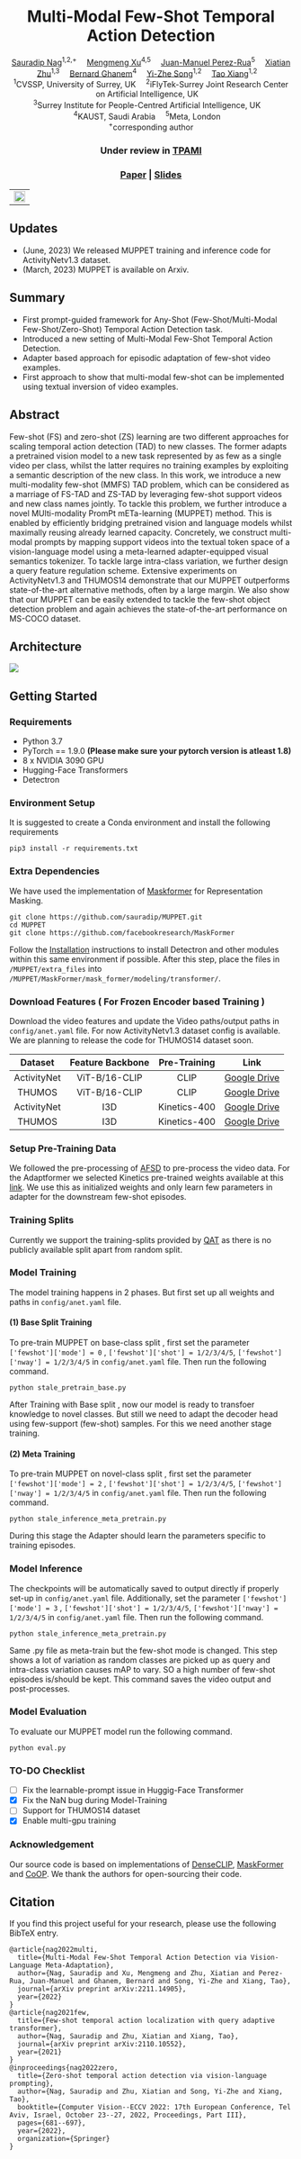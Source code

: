 

<div align="center">

<h1>Multi-Modal Few-Shot Temporal Action Detection</h1>

<div>
    <a href='https://sauradip.github.io/' target='_blank'>Sauradip Nag</a><sup>1,2,+</sup>&emsp;
    <a href='https://scholar.google.com/citations?user=be_ox9QAAAAJ&hl=en' target='_blank'>Mengmeng Xu</a><sup>4,5</sup>&emsp;
    <a href='https://scholar.google.com/citations?user=Vbvimu4AAAAJ&hl=en' target='_blank'>Juan-Manuel Perez-Rua</a><sup>5</sup>&emsp;
    <a href='https://scholar.google.co.uk/citations?hl=en&user=ZbA-z1cAAAAJ&view_op=list_works&sortby=pubdate' target='_blank'>Xiatian Zhu</a><sup>1,3</sup>&emsp;
    <a href='https://www.bernardghanem.com/' target='_blank'>Bernard Ghanem</a><sup>4</sup>&emsp;
    <a href='https://scholar.google.co.uk/citations?user=irZFP_AAAAAJ&hl=en' target='_blank'>Yi-Zhe Song</a><sup>1,2</sup>&emsp;
    <a href='https://scholar.google.co.uk/citations?hl=en&user=MeS5d4gAAAAJ&view_op=list_works&sortby=pubdate' target='_blank'>Tao Xiang</a><sup>1,2</sup>&emsp;
</div>
<div>
    <sup>1</sup>CVSSP, University of Surrey, UK&emsp;
    <sup>2</sup>iFlyTek-Surrey Joint Research Center on Artificial Intelligence, UK&emsp; <br>
    <sup>3</sup>Surrey Institute for People-Centred Artificial Intelligence, UK&emsp; <br>
    <sup>4</sup>KAUST, Saudi Arabia&emsp;
    <sup>5</sup>Meta, London&emsp;
  
</div>
<div>
    <sup>+</sup>corresponding author
</div>

<h3><strong>Under review in <a href='https://ieeexplore.ieee.org/xpl/RecentIssue.jsp?punumber=34' target='_blank'>TPAMI</a></strong></h3>

<h3 align="center">
  <a href="https://arxiv.org/abs/2211.14905" target='_blank'>Paper</a> |
    <a href="assets/MUPPET.pdf" target='_blank'>Slides</a> 
</h3>

<table>
<tr>
    <td><img src="assets/mmfs.png" width="100%"/></td>
</tr>
</table>
</div>

## Updates

- (June, 2023) We released MUPPET training and inference code for ActivityNetv1.3 dataset.
- (March, 2023) MUPPET is available on Arxiv.

## Summary
- First prompt-guided framework for Any-Shot (Few-Shot/Multi-Modal Few-Shot/Zero-Shot) Temporal Action Detection task.
- Introduced a new setting of Multi-Modal Few-Shot Temporal Action Detection.
- Adapter based approach for episodic adaptation of few-shot video examples.
- First approach to show that multi-modal few-shot can be implemented using textual inversion of video examples.

## Abstract

Few-shot (FS) and zero-shot (ZS) learning are two different approaches for scaling temporal action detection (TAD) to new classes. The former adapts a pretrained vision model to a new task represented by as few as a single video per class, whilst the latter requires no training examples by exploiting a semantic description of the new class. In this work, we introduce a new multi-modality few-shot (MMFS) TAD problem, which can be considered as a marriage of FS-TAD and ZS-TAD by leveraging few-shot support videos and new class names jointly. To tackle this problem, we further introduce a novel MUlti-modality PromPt mETa-learning (MUPPET) method. This is enabled by efficiently bridging pretrained vision and language models whilst maximally reusing already learned capacity. Concretely, we construct multi-modal prompts by mapping support videos into the textual token space of a vision-language model using a meta-learned adapter-equipped visual semantics tokenizer. To tackle large intra-class variation, we further design a query feature regulation scheme. Extensive experiments on ActivityNetv1.3 and THUMOS14 demonstrate that our MUPPET outperforms state-of-the-art alternative methods, often by a large margin. We also show that our MUPPET can be easily extended to tackle the few-shot object detection problem and again achieves the state-of-the-art performance on MS-COCO dataset.

## Architecture
![](assets/archi.png)


## Getting Started

### Requirements
- Python 3.7
- PyTorch == 1.9.0  **(Please make sure your pytorch version is atleast 1.8)**
- 8 x NVIDIA 3090 GPU
- Hugging-Face Transformers
- Detectron

### Environment Setup
It is suggested to create a Conda environment and install the following requirements
```shell script
pip3 install -r requirements.txt
```

### Extra Dependencies
We have used the implementation of [Maskformer](https://github.com/facebookresearch/MaskFormer) for Representation Masking. 
```shell script
git clone https://github.com/sauradip/MUPPET.git
cd MUPPET
git clone https://github.com/facebookresearch/MaskFormer
```
Follow the [Installation](https://github.com/facebookresearch/MaskFormer/blob/main/INSTALL.md) instructions to install Detectron and other modules within this same environment if possible. After this step, place the files in ``` /MUPPET/extra_files ``` into ``` /MUPPET/MaskFormer/mask_former/modeling/transformer/ ```. 


### Download Features ( For Frozen Encoder based Training )
Download the video features and update the Video paths/output paths in ``` config/anet.yaml ``` file. For now ActivityNetv1.3 dataset config is available. We are planning to release the code for THUMOS14 dataset soon. 

| Dataset | Feature Backbone | Pre-Training | Link | 
|:---:|:---:|:---:|:---:|
| ActivityNet | ViT-B/16-CLIP | CLIP | [Google Drive](https://drive.google.com/drive/folders/1OFyU7V-VPHYOkTfXTQR-XxLYO-rSgL_i?usp=sharing) |
| THUMOS | ViT-B/16-CLIP | CLIP | [Google Drive](https://drive.google.com/drive/folders/16eUrTrF8-S5ncb5psIN7ikP9GweAIP_t?usp=sharing) |
| ActivityNet | I3D | Kinetics-400 | [Google Drive](https://drive.google.com/drive/folders/1B1srfie2UWKwaC4-7bo6UItmJoESCUq3?usp=sharing) |
| THUMOS | I3D | Kinetics-400 | [Google Drive](https://drive.google.com/drive/folders/1C4YG01X9IIT1a568wMM8fgm4k4xTC2EQ?usp=sharing) |

### Setup Pre-Training Data
We followed the pre-processing of [AFSD](https://github.com/TencentYoutuResearch/ActionDetection-AFSD) to pre-process the video data. For the Adaptformer we selected Kinetics pre-trained weights available at this [link](https://github.com/ShoufaChen/AdaptFormer/blob/main/PRETRAIN.md). We use this as initialized weights and only learn few parameters in adapter for the downstream few-shot episodes. 

### Training Splits
Currently we support the training-splits provided by [QAT](https://github.com/sauradip/fewshotQAT) as there is no publicly available split apart from random split. 

### Model Training 
The model training happens in 2 phases. But first set up all weights and paths in ``` config/anet.yaml ``` file.

#### (1) Base Split Training
To pre-train MUPPET on base-class split , first set the parameter ``` ['fewshot']['mode'] = 0 ``` , ``` ['fewshot']['shot'] = 1/2/3/4/5 ```, ``` ['fewshot']['nway'] = 1/2/3/4/5 ``` in ``` config/anet.yaml ``` file. Then run the following command.

```shell script
python stale_pretrain_base.py
```
After Training with Base split , now our model is ready to transfoer knowledge to novel classes. But still we need to adapt the decoder head using few-support (few-shot) samples. For this we need another stage training. 

#### (2) Meta Training
To pre-train MUPPET on novel-class split , first set the parameter ``` ['fewshot']['mode'] = 2 ``` , ``` ['fewshot']['shot'] = 1/2/3/4/5 ```, ``` ['fewshot']['nway'] = 1/2/3/4/5 ``` in ``` config/anet.yaml ``` file. Then run the following command.

```shell script
python stale_inference_meta_pretrain.py
```
During this stage the Adapter should learn the parameters specific to training episodes. 

### Model Inference
The checkpoints will be automatically saved to output directly if properly set-up in ``` config/anet.yaml ``` file. Additionally, set the parameter ``` ['fewshot']['mode'] = 3 ``` , ``` ['fewshot']['shot'] = 1/2/3/4/5 ```, ``` ['fewshot']['nway'] = 1/2/3/4/5 ``` in ``` config/anet.yaml ``` file. Then run the following command.
```shell script
python stale_inference_meta_pretrain.py
```
Same .py file as meta-train but the few-shot mode is changed. This step shows a lot of variation as random classes are picked up as query and intra-class variation causes mAP to vary. SO a high number of few-shot episodes is/should be kept. This command saves the video output and post-processes. 

### Model Evaluation
To evaluate our MUPPET model run the following command. 
```shell script
python eval.py
```
### TO-DO Checklist
- [ ] Fix the learnable-prompt issue in Huggig-Face Transformer
- [x] Fix the NaN bug during Model-Training
- [ ] Support for THUMOS14 dataset
- [x] Enable multi-gpu training

### Acknowledgement
Our source code is based on implementations of [DenseCLIP](https://github.com/raoyongming/DenseCLIP), [MaskFormer](https://github.com/facebookresearch/MaskFormer) and [CoOP](https://github.com/kaiyangzhou/coop). We thank the authors for open-sourcing their code. 
## Citation
If you find this project useful for your research, please use the following BibTeX entry.
```
@article{nag2022multi,
  title={Multi-Modal Few-Shot Temporal Action Detection via Vision-Language Meta-Adaptation},
  author={Nag, Sauradip and Xu, Mengmeng and Zhu, Xiatian and Perez-Rua, Juan-Manuel and Ghanem, Bernard and Song, Yi-Zhe and Xiang, Tao},
  journal={arXiv preprint arXiv:2211.14905},
  year={2022}
}
@article{nag2021few,
  title={Few-shot temporal action localization with query adaptive transformer},
  author={Nag, Sauradip and Zhu, Xiatian and Xiang, Tao},
  journal={arXiv preprint arXiv:2110.10552},
  year={2021}
}
@inproceedings{nag2022zero,
  title={Zero-shot temporal action detection via vision-language prompting},
  author={Nag, Sauradip and Zhu, Xiatian and Song, Yi-Zhe and Xiang, Tao},
  booktitle={Computer Vision--ECCV 2022: 17th European Conference, Tel Aviv, Israel, October 23--27, 2022, Proceedings, Part III},
  pages={681--697},
  year={2022},
  organization={Springer}
}
```



